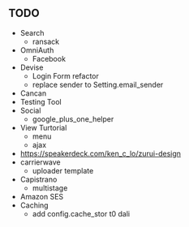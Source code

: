 ## TODO 

* Search
  - ransack
* OmniAuth
  - Facebook
* Devise
  - Login Form refactor
  - replace sender to Setting.email_sender
* Cancan
* Testing Tool
* Social
  - google_plus_one_helper
* View Turtorial
  - menu
  - ajax
* <https://speakerdeck.com/ken_c_lo/zurui-design> 
* carrierwave
  - uploader template
* Capistrano
  - multistage
* Amazon SES
* Caching
  - add config.cache_stor t0 dali